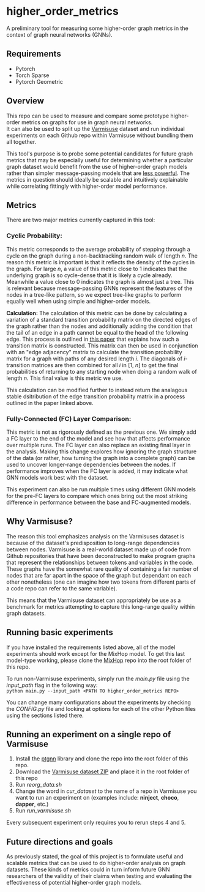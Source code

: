 # higher_order_metrics
A preliminary tool for measuring some higher-order graph metrics in the context of graph neural networks (GNNs).

## Requirements
- Pytorch
- Torch Sparse
- Pytorch Geometric

## Overview
This repo can be used to measure and compare some prototype higher-order metrics on graphs for use in graph neural networks.<br>
It can also be used to split up the [Varmisuse](https://arxiv.org/pdf/1711.00740.pdf) dataset and run individual experiments on each Github repo within Varmisuse without bundling them all together.

This tool's purpose is to probe some potential candidates for future graph metrics that may be especially useful for determining whether a particular graph dataset would benefit from the use of higher-order graph models rather than simpler message-passing models that are [less powerful](https://arxiv.org/pdf/1810.00826.pdf).
The metrics in question should ideally be scalable and intuitively explainable while correlating fittingly with higher-order model performance.

## Metrics
There are two major metrics currently captured in this tool:

### **Cyclic Probability:**
This metric corresponds to the average probability of stepping through a cycle on the graph during a non-backtracking random walk of length *n*.
The reason this metric is important is that it reflects the density of the cycles in the graph. For large *n*, a value of this metric close to 1 indicates that the underlying graph is so cycle-dense that it is likely a cycle already. Meanwhile a value close to 0 indicates the graph is almost just a tree.
This is relevant because message-passing GNNs represent the features of the nodes in a tree-like pattern, so we expect tree-like graphs to perform equally well when using simple and higher-order models.

**Calculation:** The calculation of this metric can be done by calculating a variation of a standard transition probability matrix on the directed edges of the graph rather than the nodes and additionally adding the condition that the tail of an edge in a path cannot be equal to the head of the following edge. This process is outlined in [this paper](https://arxiv.org/pdf/1603.05553.pdf) that explains how such a transition matrix is constructed. This matrix can then be used in conjunction with an "edge adjacency" matrix to calculate the transition probability matrix for a graph with paths of any desired length *i*. The diagonals of *i*-transition matrices are then combined for all *i* in [1, *n*] to get the final probabilities of returning to any starting node when doing a random walk of length *n*. This final value is this metric we use.

This calculation can be modified further to instead return the analagous stable dsitribution of the edge transition probability matrix in a process outlined in the paper linked above.

### **Fully-Connected (FC) Layer Comparison:**
This metric is not as rigorously defined as the previous one. We simply add a FC layer to the end of the model and see how that affects performance over multiple runs. The FC layer can also replace an existing final layer in the analysis. Making this change explores how ignoring the graph structure of the data (or rather, how turning the graph into a complete graph) can be used to uncover longer-range dependencies between the nodes. If performance improves when the FC layer is added, it may indicate what GNN models work best with the dataset.

This experiment can also be run multiple times using different GNN models for the pre-FC layers to compare which ones bring out the most striking difference in performance between the base and FC-augmented models.

## Why Varmisuse?
The reason this tool emphasizes analysis on the Varmisuses dataset is because of the dataset's predisposition to long-range dependencies between nodes. Varmisuse is a real-world dataset made up of code from Github repositories that have been deconstructed to make program graphs that represent the relationships between tokens and variables in the code. These graphs have the somewhat rare quality of containing a fair number of nodes that are far apart in the space of the graph but dependant on each other nonetheless (one can imagine how two tokens from different parts of a code repo can refer to the same variable).

This means that the Varmisuse dataset can appropriately be use as a benchmark for metrics attempting to capture this long-range quality within graph datasets.

## Running basic experiments
If you have installed the requirements listed above, all of the model experiments should work except for the MixHop model. To get this last model-type working, please clone the [MixHop](https://github.com/benedekrozemberczki/MixHop-and-N-GCN) repo into the root folder of this repo.

To run non-Varmisuse experiments, simply run the *main.py* file using the *input_path* flag in the following way:<br>
`python main.py --input_path <PATH TO higher_order_metrics REPO>`

You can change many configurations about the experiments by checking the *CONFIG.py* file and looking at options for each of the other Python files using the sections listed there.

## Running an experiment on a single repo of Varmisuse
1. Install the [ptgnn](https://github.com/microsoft/ptgnn) library and clone the repo into the root folder of this repo.
2. Download the [Varmisuse dataset ZIP](https://www.microsoft.com/en-us/research/publication/learning-represent-programs-graphs/) and place it in the root folder of this repo
3. Run *reorg_data.sh*
4. Change the word in *cur_dataset* to the name of a repo in Varmisuse you want to run an experiment on (examples include: **ninject**, **choco**, **dapper**, etc.)
5. Run *run_varmisuse.sh*

Every subsequent experiment only requires you to rerun steps 4 and 5.

## Future directions and goals
As previously stated, the goal of this project is to formulate useful and scalable metrics that can be used to do higher-order analysis on graph datasets. These kinds of metrics could in turn inform future GNN researchers of the validity of their claims when testing and evaluating the effectiveness of potential higher-order graph models.
